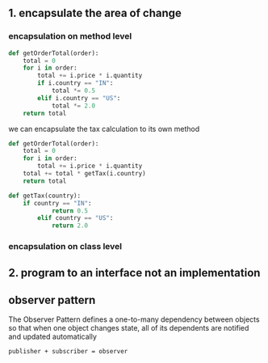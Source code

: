 
## 1. encapsulate the area of change

### encapsulation on method level

```py
def getOrderTotal(order):
    total = 0
    for i in order:
        total += i.price * i.quantity
        if i.country == "IN":
            total *= 0.5
        elif i.country == "US":
            total *= 2.0
    return total
```

we can encapsulate the tax calculation to its own method

```py
def getOrderTotal(order):
    total = 0
    for i in order:
        total += i.price * i.quantity
    total += total * getTax(i.country)
    return total

def getTax(country):
    if country == "IN":
            return 0.5
        elif country == "US":
            return 2.0
```

### encapsulation on class level

## 2. program to an interface not an implementation

## observer pattern
The Observer Pattern defines a one-to-many dependency between objects so that when one object changes state, all of its dependents are notified and updated automatically

`publisher + subscriber = observer`

